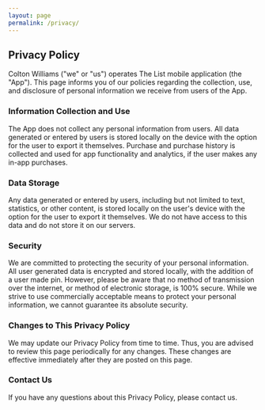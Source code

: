 ```yaml
---
layout: page
permalink: /privacy/
---
```


## Privacy Policy

Colton Williams ("we" or "us") operates The List mobile application (the "App"). This page informs you of our policies regarding the collection, use, and disclosure of personal information we receive from users of the App.

### Information Collection and Use
The App does not collect any personal information from users. All data generated or entered by users is stored locally on the device with the option for the user to export it themselves. Purchase and purchase history is collected and used for app functionality and analytics, if the user makes any in-app purchases.

### Data Storage
Any data generated or entered by users, including but not limited to text, statistics, or other content, is stored locally on the user's device with the option for the user to export it themselves. We do not have access to this data and do not store it on our servers.

### Security
We are committed to protecting the security of your personal information. All user generated data is encrypted and stored locally, with the addition of a user made pin. However, please be aware that no method of transmission over the internet, or method of electronic storage, is 100% secure. While we strive to use commercially acceptable means to protect your personal information, we cannot guarantee its absolute security.

### Changes to This Privacy Policy
We may update our Privacy Policy from time to time. Thus, you are advised to review this page periodically for any changes. These changes are effective immediately after they are posted on this page.

### Contact Us
If you have any questions about this Privacy Policy, please contact us.    